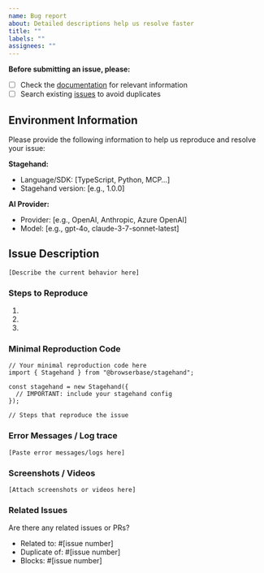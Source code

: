 ```yaml
---
name: Bug report
about: Detailed descriptions help us resolve faster
title: ""
labels: ""
assignees: ""
---
```


**Before submitting an issue, please:**

- [ ] Check the [documentation](https://docs.stagehand.dev/) for relevant information
- [ ] Search existing [issues](https://github.com/browserbase/stagehand/issues) to avoid duplicates

## Environment Information

Please provide the following information to help us reproduce and resolve your issue:

**Stagehand:**

- Language/SDK: [TypeScript, Python, MCP…]
- Stagehand version: [e.g., 1.0.0]

**AI Provider:**

- Provider: [e.g., OpenAI, Anthropic, Azure OpenAI]
- Model: [e.g., gpt-4o, claude-3-7-sonnet-latest]

## Issue Description

```
[Describe the current behavior here]

```

### Steps to Reproduce

1.
2.
3.

### Minimal Reproduction Code

```tsx
// Your minimal reproduction code here
import { Stagehand } from "@browserbase/stagehand";

const stagehand = new Stagehand({
  // IMPORTANT: include your stagehand config
});

// Steps that reproduce the issue
```

### Error Messages / Log trace

```
[Paste error messages/logs here]

```

### Screenshots / Videos

```
[Attach screenshots or videos here]

```

### Related Issues

Are there any related issues or PRs?

- Related to: #[issue number]
- Duplicate of: #[issue number]
- Blocks: #[issue number]
